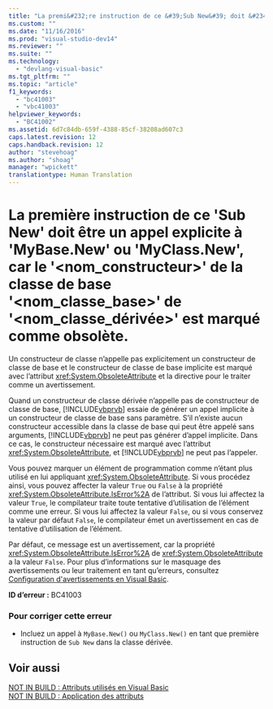 ```yaml
---
title: "La premi&#232;re instruction de ce &#39;Sub New&#39; doit &#234;tre un appel explicite &#224; &#39;MyBase.New&#39; ou &#39;MyClass.New&#39;, car le &#39;&lt;nom_constructeur&gt;&#39; de la classe de base &#39;&lt;nom_classe_base&gt;&#39; de &#39;&lt;nom_classe_d&#233;riv&#233;e&gt;&#39; est marqu&#233; comme obsol&#232;te. | Microsoft Docs"
ms.custom: ""
ms.date: "11/16/2016"
ms.prod: "visual-studio-dev14"
ms.reviewer: ""
ms.suite: ""
ms.technology: 
  - "devlang-visual-basic"
ms.tgt_pltfrm: ""
ms.topic: "article"
f1_keywords: 
  - "bc41003"
  - "vbc41003"
helpviewer_keywords: 
  - "BC41002"
ms.assetid: 6d7c84db-659f-4388-85cf-38208ad607c3
caps.latest.revision: 12
caps.handback.revision: 12
author: "stevehoag"
ms.author: "shoag"
manager: "wpickett"
translationtype: Human Translation
---
```

# La premi&#232;re instruction de ce &#39;Sub New&#39; doit &#234;tre un appel explicite &#224; &#39;MyBase.New&#39; ou &#39;MyClass.New&#39;, car le &#39;&lt;nom_constructeur&gt;&#39; de la classe de base &#39;&lt;nom_classe_base&gt;&#39; de &#39;&lt;nom_classe_d&#233;riv&#233;e&gt;&#39; est marqu&#233; comme obsol&#232;te.
Un constructeur de classe n’appelle pas explicitement un constructeur de classe de base et le constructeur de classe de base implicite est marqué avec l’attribut <xref:System.ObsoleteAttribute> et la directive pour le traiter comme un avertissement.  
  
 Quand un constructeur de classe dérivée n’appelle pas de constructeur de classe de base, [!INCLUDE[vbprvb](../../csharp/programming-guide/concepts/linq/includes/vbprvb_md.md)] essaie de générer un appel implicite à un constructeur de classe de base sans paramètre. S’il n’existe aucun constructeur accessible dans la classe de base qui peut être appelé sans arguments, [!INCLUDE[vbprvb](../../csharp/programming-guide/concepts/linq/includes/vbprvb_md.md)] ne peut pas générer d’appel implicite. Dans ce cas, le constructeur nécessaire est marqué avec l’attribut <xref:System.ObsoleteAttribute>, et [!INCLUDE[vbprvb](../../csharp/programming-guide/concepts/linq/includes/vbprvb_md.md)] ne peut pas l’appeler.  
  
 Vous pouvez marquer un élément de programmation comme n’étant plus utilisé en lui appliquant <xref:System.ObsoleteAttribute>. Si vous procédez ainsi, vous pouvez affecter la valeur `True` ou `False` à la propriété <xref:System.ObsoleteAttribute.IsError%2A> de l’attribut. Si vous lui affectez la valeur `True`, le compilateur traite toute tentative d’utilisation de l’élément comme une erreur. Si vous lui affectez la valeur `False`, ou si vous conservez la valeur par défaut `False`, le compilateur émet un avertissement en cas de tentative d’utilisation de l’élément.  
  
 Par défaut, ce message est un avertissement, car la propriété <xref:System.ObsoleteAttribute.IsError%2A> de <xref:System.ObsoleteAttribute> a la valeur `False`. Pour plus d’informations sur le masquage des avertissements ou leur traitement en tant qu’erreurs, consultez [Configuration d'avertissements en Visual Basic](/visual-studio/ide/configuring-warnings-in-visual-basic).  
  
 **ID d’erreur :** BC41003  
  
### Pour corriger cette erreur  
  
-   Incluez un appel à `MyBase.New()` ou `MyClass.New()` en tant que première instruction de `Sub New` dans la classe dérivée.  
  
## Voir aussi  
 [NOT IN BUILD : Attributs utilisés en Visual Basic](http://msdn.microsoft.com/fr-fr/22231318-8a40-49af-9245-e0aab723563b)   
 [NOT IN BUILD : Application des attributs](http://msdn.microsoft.com/fr-fr/2b1703ed-4437-49b3-bc0b-568094324f47)